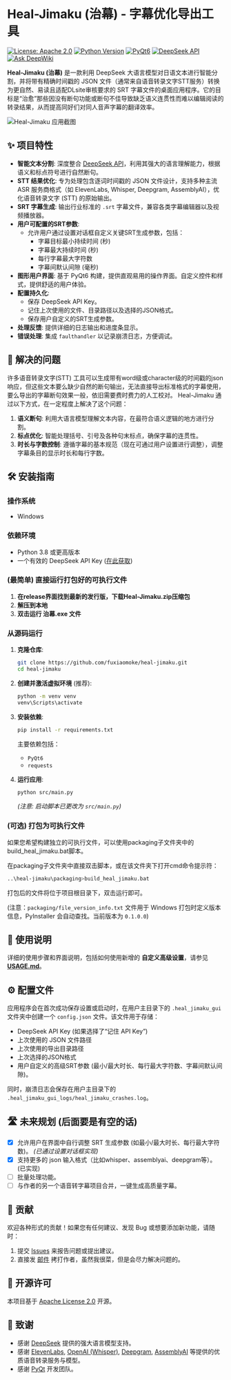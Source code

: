 # Heal-Jimaku (治幕) - 字幕优化导出工具

[![License: Apache 2.0](https://img.shields.io/badge/License-Apache%202.0-yellow.svg)](https://www.apache.org/licenses/LICENSE-2.0)
[![Python Version](https://img.shields.io/badge/python-3.8+-blue.svg)](https://www.python.org/downloads/)
[![PyQt6](https://img.shields.io/badge/GUI-PyQt6-green.svg)](https://riverbankcomputing.com/software/pyqt/)
[![DeepSeek API](https://img.shields.io/badge/AI%20Model-DeepSeek-orange.svg)](https://platform.deepseek.com/)
[![Ask DeepWiki](https://deepwiki.com/badge.svg)](https://deepwiki.com/fuxiaomoke/heal-jimaku)

**Heal-Jimaku (治幕)** 是一款利用 DeepSeek 大语言模型对日语文本进行智能分割，并将带有精确时间戳的 JSON 文件（通常来自语音转录文字STT服务）转换为更自然、易读且适配DLsite审核要求的 SRT 字幕文件的桌面应用程序。它的目标是“治愈”那些因没有断句功能或断句不佳导致缺乏语义连贯性而难以编辑阅读的转录结果，从而提高同好们对同人音声字幕的翻译效率。

![Heal-Jimaku 应用截图](https://github.com/fuxiaomoke/heal-jimaku/blob/main/assets/screenshot.png)

## ✨ 项目特性

* **智能文本分割**: 深度整合 [DeepSeek API](https://platform.deepseek.com/)，利用其强大的语言理解能力，根据语义和标点符号进行自然断句。
* **STT 结果优化**: 专为处理包含逐词时间戳的 JSON 文件设计，支持多种主流 ASR 服务商格式（如 ElevenLabs, Whisper, Deepgram, AssemblyAI），优化语音转录文字 (STT) 的原始输出。
* **SRT 字幕生成**: 输出行业标准的 `.srt` 字幕文件，兼容各类字幕编辑器以及视频播放器。
* **用户可配置的SRT参数**:
  * 允许用户通过设置对话框自定义关键SRT生成参数，包括：
    * 字幕目标最小持续时间 (秒)
    * 字幕最大持续时间 (秒)
    * 每行字幕最大字符数
    * 字幕间默认间隙 (毫秒)
* **图形用户界面**: 基于 PyQt6 构建，提供直观易用的操作界面。自定义控件和样式，提供舒适的用户体验。
* **配置持久化**:
  * 保存 DeepSeek API Key。
  * 记住上次使用的文件、目录路径以及选择的JSON格式。
  * 保存用户自定义的SRT生成参数。
* **处理反馈**: 提供详细的日志输出和进度条显示。
* **错误处理**: 集成 `faulthandler` 以记录崩溃日志，方便调试。

## 🚀 解决的问题

许多语音转录文字(STT) 工具可以生成带有word级或character级的时间戳的json响应，但这些文本要么缺少自然的断句输出，无法直接导出标准格式的字幕使用，要么导出的字幕断句效果一般，依旧需要费时费力的人工校对。
Heal-Jimaku 通过以下方式，在一定程度上解决了这个问题：

1.  **语义断句**: 利用大语言模型理解文本内容，在最符合语义逻辑的地方进行分割。
2.  **标点优化**: 智能处理括号、引号及各种句末标点，确保字幕的连贯性。
3.  **时长与字数控制**: 遵循字幕的基本规范（现在可通过用户设置进行调整），调整字幕条目的显示时长和每行字数。

## 🛠️ 安装指南

### 操作系统

* Windows

### 依赖环境

* Python 3.8 或更高版本
* 一个有效的 DeepSeek API Key ([在此获取](https://platform.deepseek.com/))

### (最简单) 直接运行打包好的可执行文件

1.  **在release界面找到最新的发行版，下载Heal-Jimaku.zip压缩包**
2.  **解压到本地**
3.  **双击运行 治幕.exe 文件** 

### 从源码运行

1. **克隆仓库**:

   ```bash
   git clone https://github.com/fuxiaomoke/heal-jimaku.git
   cd heal-jimaku
   ```

2. **创建并激活虚拟环境** (推荐):

   ```bash
   python -m venv venv
   venv\Scripts\activate
   ```

3. **安装依赖**:

   ```bash
   pip install -r requirements.txt
   ```

   主要依赖包括：

   * `PyQt6`
   * `requests`

4. **运行应用**:

   ```bash
   python src/main.py
   ```

   *(注意: 启动脚本已更改为 `src/main.py`)*

### (可选) 打包为可执行文件

如果您希望构建独立的可执行文件，可以使用packaging子文件夹中的build_heal_jimaku.bat脚本。

在packaging子文件夹中直接双击脚本，或在该文件夹下打开cmd命令提示符：

```bash
..\heal-jimaku\packaging>build_heal_jimaku.bat
```

打包后的文件将位于项目根目录下，双击运行即可。

(注意：`packaging/file_version_info.txt` 文件用于 Windows 打包时定义版本信息，PyInstaller 会自动查找。当前版本为 `0.1.0.0`) 

## 📖 使用说明

详细的使用步骤和界面说明，包括如何使用新增的 **自定义高级设置**，请参见 [**USAGE.md**](https://github.com/fuxiaomoke/heal-jimaku/blob/main/docs/USAGE.md)。 

## ⚙️ 配置文件

应用程序会在首次成功保存设置或启动时，在用户主目录下的 `.heal_jimaku_gui` 文件夹中创建一个 `config.json` 文件。该文件用于存储：

- DeepSeek API Key (如果选择了“记住 API Key”)
- 上次使用的 JSON 文件路径
- 上次使用的导出目录路径
- 上次选择的JSON格式
- 用户自定义的高级SRT参数 (最小/最大时长、每行最大字符数、字幕间默认间隙)。

同时，崩溃日志会保存在用户主目录下的 `.heal_jimaku_gui_logs/heal_jimaku_crashes.log`。

## 🛣️ 未来规划 (后面要是有空的话)

- [x] 允许用户在界面中自行调整 SRT 生成参数 (如最小/最大时长、每行最大字符数)。 *(已通过设置对话框实现)*
- [x] 支持更多的 json 输入格式（比如whisper、assemblyai、deepgram等）。 (已实现) 
- [ ] 批量处理功能。
- [ ] 与作者的另一个语音转字幕项目合并，一键生成高质量字幕。

## 🤝 贡献

欢迎各种形式的贡献！如果您有任何建议、发现 Bug 或想要添加新功能，请随时：

1. 提交 [Issues](https://www.google.com/search?q=https://github.com/fuxiaomoke/heal-jimaku/issues) 来报告问题或提出建议。
2. 直接发 [邮件](mailto:l1335575367@gmail.com) 拷打作者，虽然我很菜，但是会尽力解决问题的。

## 📄 开源许可

本项目基于 [Apache License 2.0](https://www.google.com/search?q=LICENSE.txt) 开源。

## 🙏 致谢

- 感谢 [DeepSeek](https://www.deepseek.com/) 提供的强大语言模型支持。
- 感谢 [ElevenLabs](https://elevenlabs.io/), [OpenAI (Whisper)](https://openai.com/research/whisper), [Deepgram](https://deepgram.com/), [AssemblyAI](https://www.assemblyai.com/) 等提供的优质语音转录服务与模型。
- 感谢 [PyQt](https://riverbankcomputing.com/software/pyqt/intro) 开发团队。
